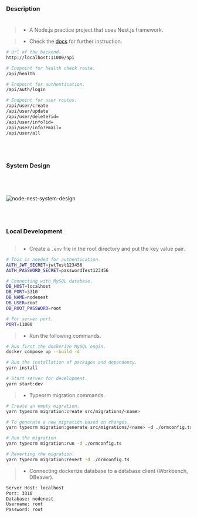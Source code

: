 ### Description
#
> - A Node.js practice project that uses Nest.js framework.

> - Check the [docs](https://github.com/kentlouisetonino/node-nest/tree/develop/docs) for further instruction.

```bash
# Url of the backend.
http://localhost:11000/api

# Endpoint for health check route.
/api/health

# Endpoint for authentication.
/api/auth/login

# Endpoint for user routes.
/api/user/create
/api/user/update
/api/user/delete?id=
/api/user/info?id=
/api/user/info?email=
/api/user/all
```

<br />
<br />



### System Design
#
<br />

![node-nest-system-design](https://github.com/kentlouisetonino/node-nest/assets/69438999/eca9994a-3ba3-4293-aadc-3e72d1630b91)

<br />
<br />



### Local Development
##
> - Create a `.env` file in the root directory and put the key value pair.

```bash
# This is needed for authentication.
AUTH_JWT_SECRET=jwtTest123456
AUTH_PASSWORD_SECRET=passwordTest123456

# Connecting with MySQL database.
DB_HOST=localhost
DB_PORT=3310
DB_NAME=nodenest
DB_USER=root
DB_ROOT_PASSWORD=root

# For server port.
PORT=11000
```

> - Run the following commands.

```bash
# Run first the dockerize MySQL engin.
docker compose up --build -d

# Run the installation of packages and dependency.
yarn install

# Start server for development.
yarn start:dev
```

> - Typeorm migration commands.

```bash
# Create an empty migration.
yarn typeorm migration:create src/migrations/<name>

# To generate a new migration based on changes.
yarn typeorm migration:generate src/migrations/<name> -d ./ormconfig.ts

# Run the migration
yarn typeorm migration:run -d ./ormconfig.ts

# Reverting the migration.
yarn typeorm migration:revert -d ./ormconfig.ts
```

> - Connecting dockerize database to a database client (Workbench, DBeaver).

```bash
Server Host: localhost
Port: 3310
Database: nodenest
Username: root
Password: root
```
